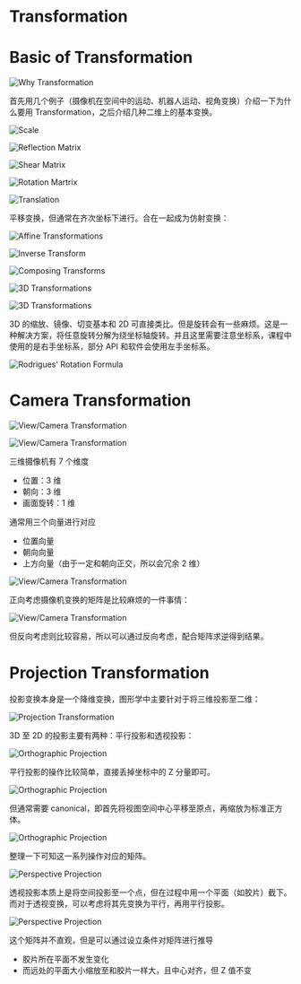 # Transformation

# Basic of Transformation

![Why Transformation](https://pphkpublicbucket.oss-cn-hongkong.aliyuncs.com/ppblog/2021/02/image-35.png-mymark)

首先用几个例子（摄像机在空间中的运动、机器人运动、视角变换）介绍一下为什么要用 Transformation，之后介绍几种二维上的基本变换。

![Scale](https://pphkpublicbucket.oss-cn-hongkong.aliyuncs.com/ppblog/2021/02/image-36.png-mymark)

![Reflection Matrix](https://pphkpublicbucket.oss-cn-hongkong.aliyuncs.com/ppblog/2021/02/image-37.png-mymark)

![Shear Matrix](https://pphkpublicbucket.oss-cn-hongkong.aliyuncs.com/ppblog/2021/02/image-38.png-mymark)

![Rotation Martrix](https://pphkpublicbucket.oss-cn-hongkong.aliyuncs.com/ppblog/2021/02/image-39.png-mymark)

![Translation](https://pphkpublicbucket.oss-cn-hongkong.aliyuncs.com/ppblog/2021/02/image-40.png-mymark)

平移变换，但通常在齐次坐标下进行。合在一起成为仿射变换：

![Affine Transformations](https://pphkpublicbucket.oss-cn-hongkong.aliyuncs.com/ppblog/2021/02/image-41.png-mymark)

![Inverse Transform](https://pphkpublicbucket.oss-cn-hongkong.aliyuncs.com/ppblog/2021/02/image-42.png-mymark)

![Composing Transforms](https://pphkpublicbucket.oss-cn-hongkong.aliyuncs.com/ppblog/2021/02/image-43.png-mymark)

![3D Transformations](https://pphkpublicbucket.oss-cn-hongkong.aliyuncs.com/ppblog/2021/02/image-44.png-mymark)

![3D Transformations](https://pphkpublicbucket.oss-cn-hongkong.aliyuncs.com/ppblog/2021/02/image-45.png-mymark)

3D 的缩放、镜像、切变基本和 2D 可直接类比。但是旋转会有一些麻烦。这是一种解决方案，将任意旋转分解为绕坐标轴旋转。并且这里需要注意坐标系，课程中使用的是右手坐标系，部分 API 和软件会使用左手坐标系。

![Rodrigues' Rotation Formula](https://pphkpublicbucket.oss-cn-hongkong.aliyuncs.com/ppblog/2021/02/image-46.png-mymark)

# Camera Transformation

![View/Camera Transformation](https://pphkpublicbucket.oss-cn-hongkong.aliyuncs.com/ppblog/2021/02/image-47.png-mymark)

![View/Camera Transformation](https://pphkpublicbucket.oss-cn-hongkong.aliyuncs.com/ppblog/2021/02/image-48.png-mymark)

三维摄像机有 7 个维度

- 位置：3 维
- 朝向：3 维
- 画面旋转：1 维

通常用三个向量进行对应

- 位置向量
- 朝向向量
- 上方向量（由于一定和朝向正交，所以会冗余 2 维）

![View/Camera Transformation](https://pphkpublicbucket.oss-cn-hongkong.aliyuncs.com/ppblog/2021/02/image-49.png-mymark)

正向考虑摄像机变换的矩阵是比较麻烦的一件事情：

![View/Camera Transformation](https://pphkpublicbucket.oss-cn-hongkong.aliyuncs.com/ppblog/2021/02/image-50.png-mymark)

但反向考虑则比较容易，所以可以通过反向考虑，配合矩阵求逆得到结果。

# Projection Transformation

投影变换本身是一个降维变换，图形学中主要针对于将三维投影至二维：

![Projection Transformation](https://pphkpublicbucket.oss-cn-hongkong.aliyuncs.com/ppblog/2021/02/image-52.png-mymark)

3D 至 2D 的投影主要有两种：平行投影和透视投影：

![Orthographic Projection](https://pphkpublicbucket.oss-cn-hongkong.aliyuncs.com/ppblog/2021/02/image-53.png-mymark)

平行投影的操作比较简单，直接丢掉坐标中的 Z 分量即可。

![Orthographic Projection](https://pphkpublicbucket.oss-cn-hongkong.aliyuncs.com/ppblog/2021/02/image-54.png-mymark)

但通常需要 canonical，即首先将视图空间中心平移至原点，再缩放为标准正方体。

![Orthographic Projection](https://pphkpublicbucket.oss-cn-hongkong.aliyuncs.com/ppblog/2021/02/image-55.png-mymark)

整理一下可知这一系列操作对应的矩阵。

![Perspective Projection](https://pphkpublicbucket.oss-cn-hongkong.aliyuncs.com/ppblog/2021/02/image-56.png-mymark)

透视投影本质上是将空间投影至一个点，但在过程中用一个平面（如胶片）截下。而对于透视变换，可以考虑将其先变换为平行，再用平行投影。

![Perspective Projection](https://pphkpublicbucket.oss-cn-hongkong.aliyuncs.com/ppblog/2021/02/image-57.png-mymark)

这个矩阵并不直观，但是可以通过设立条件对矩阵进行推导

- 胶片所在平面不发生变化
- 而远处的平面大小缩放至和胶片一样大，且中心对齐，但 Z 值不变
